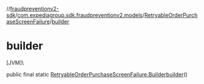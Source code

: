 //[fraudpreventionv2-sdk](../../../index.md)/[com.expediagroup.sdk.fraudpreventionv2.models](../index.md)/[RetryableOrderPurchaseScreenFailure](index.md)/[builder](builder.md)

# builder

[JVM]\

public final static [RetryableOrderPurchaseScreenFailure.Builder](-builder/index.md)[builder](builder.md)()
